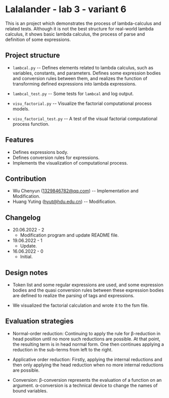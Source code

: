 # Lalalander - lab 3 - variant 6

This is an project which demonstrates the process of lambda-calculus and
related tests. Although it is not the best structure for real-world lambda
calculus, it shows basic lambda calculus, the process of parse and definition
of some expressions.

## Project structure

- `lambcal.py` -- Defines elements related to lambda calculus, such as
  variables, constants, and parameters. Defines some expression bodies
  and conversion rules between them, and realizes the function of
  transforming defined expressions into lambda expressions.

- `lambcal_test.py` -- Some tests for `lambcal` and log output.

- `visu_factorial.py` -- Visualize the factorial computational process
  models.

- `visu_factorial_test.py` -- A test of the visual factorial
  computational process function.

## Features

- Defines expressions body.
- Defines conversion rules for expressions.
- Implements the visualization of computational process.

## Contribution

- Wu Chenyun (1329846782@qq.com) -- Implementation and Modification.
- Huang Yuting (hyut@hdu.edu.cn) -- Modification.

## Changelog

- 20.06.2022 - 2
  - Modification program and update README file.
- 19.06.2022 - 1
  - Update.
- 16.06.2022 - 0
  - Initial.

## Design notes

- Token list and some regular expressions are used, and some expression
  bodies and the quasi conversion rules between these expression bodies
  are defined to realize the parsing of tags and expressions.

- We visualized the factorial calculation and wrote it to the fsm file.

## Evaluation strategies

- Normal-order reduction: Continuing to apply the rule for β-reduction
  in head position until no more such reductions are possible. At that
  point, the resulting term is in head normal form. One then continues
  applying a reduction in the sub-terms from left to the right.

- Applicative order reduction: Firstly, applying the internal reductions
  and then only applying the head reduction when no more internal
  reductions are possible.

- Conversion: β-conversion represents the evaluation of a function on an
  argument. α-conversion is a technical device to change the names of
  bound variables.
